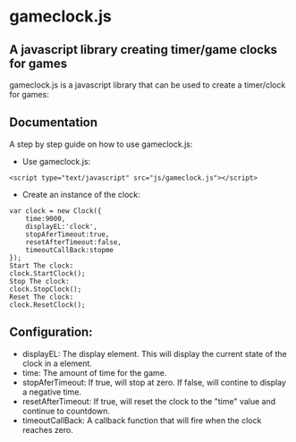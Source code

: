 # gameclock.js 

## A javascript library creating timer/game clocks for games



gameclock.js is a javascript library that can be used to create a timer/clock for games:


## Documentation


A step by step guide on how to use gameclock.js:

* Use gameclock.js:

```
<script type="text/javascript" src="js/gameclock.js"></script>
```



* Create an instance of the clock:
```
var clock = new Clock({
	time:9000,
	displayEL:'clock',
	stopAferTimeout:true,
	resetAfterTimeout:false,
	timeoutCallBack:stopme
});
Start The clock:
clock.StartClock();
Stop The clock:
clock.StopClock();
Reset The clock:
clock.ResetClock();
```



## Configuration:
 * displayEL: The display element. This will display the current state of the clock in a element.
 * time: The amount of time for the game.
 * stopAferTimeout: If true, will stop at zero. If false, will contine to display a negative time.
 * resetAfterTimeout: If true, will reset the clock to the "time" value and continue to countdown.
 * timeoutCallBack: A callback function that will fire when the clock reaches zero.
